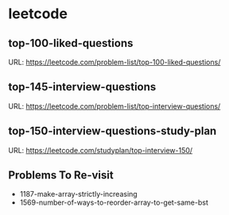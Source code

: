 # leetcode

## top-100-liked-questions

URL: <https://leetcode.com/problem-list/top-100-liked-questions/>

## top-145-interview-questions

URL: <https://leetcode.com/problem-list/top-interview-questions/>

## top-150-interview-questions-study-plan

URL: <https://leetcode.com/studyplan/top-interview-150/>

## Problems To Re-visit

- 1187-make-array-strictly-increasing
- 1569-number-of-ways-to-reorder-array-to-get-same-bst
